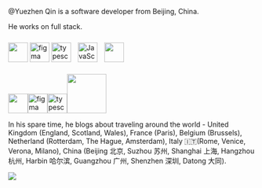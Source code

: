 @Yuezhen Qin is a software developer from Beijing, China.

He works on full stack.

<p align="left">
  <a href="https://www.gnu.org/software/bash/" target="_blank" rel="noreferrer"><img src="https://www.vectorlogo.zone/logos/gnu_bash/gnu_bash-icon.svg" width="40" height="40"/></a>
  <a href="https://www.figma.com/" target="_blank" rel="noreferrer"><img src="https://www.vectorlogo.zone/logos/figma/figma-icon.svg" alt="figma" width="40" height="40"/></a>
  <a href="https://www.typescriptlang.org/" target="_blank" rel="noreferrer"><img src="https://cdn.worldvectorlogo.com/logos/typescript.svg" alt="typescript" width="40" height="40"/></a>
  <a><img style="margin: 10px" src="https://profilinator.rishav.dev/skills-assets/javascript-original.svg" alt="JavaScript" height="40" /></a>
  <a><img src="https://www.vectorlogo.zone/logos/java/java-horizontal.svg" height="40"></a>
<!-- <img src="https://www.vectorlogo.zone/logos/linux/linux-icon.svg" alt="linux" width="40"/> -->
</p>

<p align="left"><a href="https://www.gnu.org/software/bash/" target="_blank" rel="noreferrer"><img src="https://www.vectorlogo.zone/logos/gnu_bash/gnu_bash-icon.svg" width="40" height="40"/></a><a href="https://www.figma.com/" target="_blank" rel="noreferrer"><img src="https://www.vectorlogo.zone/logos/figma/figma-icon.svg" alt="figma" width="40" height="40"/></a><a href="https://www.typescriptlang.org/" target="_blank" rel="noreferrer"><img src="https://cdn.worldvectorlogo.com/logos/typescript.svg" alt="typescript" width="40" height="40"/></a><a><img src="https://www.vectorlogo.zone/logos/java/java-horizontal.svg" width="80"></a>
<!-- <img src="https://www.vectorlogo.zone/logos/linux/linux-icon.svg" alt="linux" width="40"/> -->
</p>



In his spare time, he blogs about traveling around the world - United Kingdom (England, Scotland, Wales), France (Paris), Belgium (Brussels), Netherland (Rotterdam, The Hague, Amsterdam), Italy 🇮🇹(Rome, Venice, Verona, Milano), China (Beijing 北京, Suzhou 苏州, Shanghai 上海, Hangzhou 杭州, Harbin 哈尔滨, Guangzhou 广州, Shenzhen 深圳, Datong 大同).

<!---
YuezhenQin/YuezhenQin is a ✨ special ✨ repository because its `README.md` (this file) appears on your GitHub profile.
You can click the Preview link to take a look at your changes.
--->

![](https://komarev.com/ghpvc/?username=YuezhenQin&color=ff69b4)
